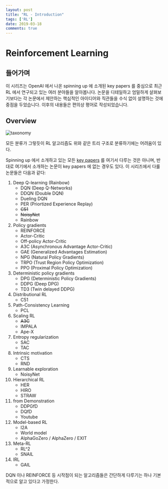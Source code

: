 ```yaml
---
layout: post
title: "RL - Introduction"
tags: ['RL']
date: 2019-03-18
comments: true
---
```


# Reinforcement Learning

## 들어가며

이 시리즈는 OpenAI 에서 나온 spinning up 에 소개된 key papers 를 중심으로 최근 RL 에서 연구되고 있는 여러 분야들을 알아봅니다. 논문을 디테일하고 엄밀하게 살펴보기보다는 각 논문에서 제안하는 핵심적인 아이디어와 직관들을 수식 없이 설명하는 것에 중점을 두었습니다. 이후의 내용들은 편의상 평어로 작성되었습니다.

## Overview

![taxonomy](intro-rl-algo-taxonomy.svg)

모든 분류가 그렇듯이 RL 알고리즘도 위와 같은 트리 구조로 분류하기에는 어려움이 있다. 

Spinning up 에서 소개하고 있는 모든 [key papers](https://spinningup.openai.com/en/latest/spinningup/keypapers.html) 를 여기서 다루는 것은 아니며, 반대로 여기에서 소개하는 논문이 key papers 에 없는 경우도 있다. 이 시리즈에서 다룰 논문들은 다음과 같다:

1. Deep Q-learning (Rainbow)
    - DQN (Deep Q-Networks)
    - DDQN (Double DQN)
    - Dueling DQN
    - PER (Priortized Experience Replay)
    - ~~C51~~
    - ~~NoisyNet~~
    - Rainbow
1. Policy gradients
    - REINFORCE
    - Actor-Critic
    - Off-policy Actor-Critic
    - A3C (Asynchronous Advantage Actor-Critic)
    - GAE (Generalized Advantages Estimation)
    - NPG (Natural Policy Gradients)
    - TRPO (Trust Region Policy Optimization)
    - PPO (Proximal Policy Optimization)
1. Deterministic policy gradients
    - DPG (Deterministic Policy Gradients)
    - DDPG (Deep DPG)
    - TD3 (Twin delayed DDPG)
1. Distributional RL
    - C51
1. Path-Consistency Learning
    - PCL
1. Scaling RL
    - ~~A3C~~
    - IMPALA
    - Ape-X
1. Entropy regularization
    - SAC
    - TAC
1. Intrinsic motivation
    - CTS
    - RND
1. Learnable exploration
    - NoisyNet
1. Hierarchical RL
    - HER
    - HIRO
    - STRAW
1. from Demonstration
    - DDPGfD
    - DQfD
    - Youtube
1. Model-based RL
    - I2A
    - World model
    - AlphaGoZero / AlphaZero / EXIT
1. Meta-RL
    - RL^2
    - SNAIL
1. IRL
    - GAIL

DQN 이나 REINFORCE 등 시작점이 되는 알고리즘들은 간단하게 다루기는 하나 기본적으로 알고 있다고 가정한다.